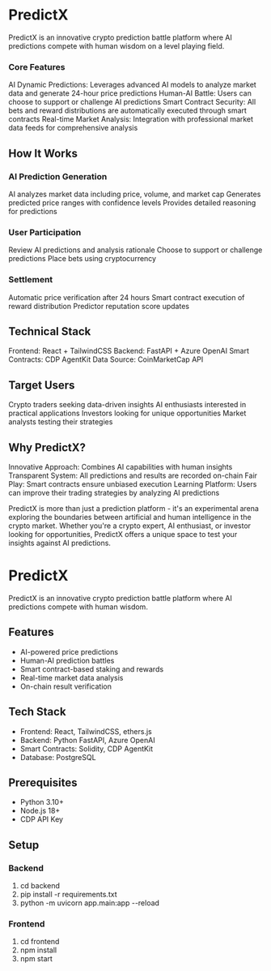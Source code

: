 # PredictX
PredictX is an innovative crypto prediction battle platform where AI predictions compete with human wisdom on a level playing field.

### Core Features

AI Dynamic Predictions: Leverages advanced AI models to analyze market data and generate 24-hour price predictions
Human-AI Battle: Users can choose to support or challenge AI predictions
Smart Contract Security: All bets and reward distributions are automatically executed through smart contracts
Real-time Market Analysis: Integration with professional market data feeds for comprehensive analysis

## How It Works

### AI Prediction Generation

AI analyzes market data including price, volume, and market cap
Generates predicted price ranges with confidence levels
Provides detailed reasoning for predictions


###  User Participation

Review AI predictions and analysis rationale
Choose to support or challenge predictions
Place bets using cryptocurrency

### Settlement

Automatic price verification after 24 hours
Smart contract execution of reward distribution
Predictor reputation score updates


## Technical Stack

Frontend: React + TailwindCSS
Backend: FastAPI + Azure OpenAI
Smart Contracts: CDP AgentKit
Data Source: CoinMarketCap API

## Target Users

Crypto traders seeking data-driven insights
AI enthusiasts interested in practical applications
Investors looking for unique opportunities
Market analysts testing their strategies

## Why PredictX?

Innovative Approach: Combines AI capabilities with human insights
Transparent System: All predictions and results are recorded on-chain
Fair Play: Smart contracts ensure unbiased execution
Learning Platform: Users can improve their trading strategies by analyzing AI predictions

PredictX is more than just a prediction platform - it's an experimental arena exploring the boundaries between artificial and human intelligence in the crypto market. Whether you're a crypto expert, AI enthusiast, or investor looking for opportunities, PredictX offers a unique space to test your insights against AI predictions.


# PredictX

PredictX is an innovative crypto prediction battle platform where AI predictions compete with human wisdom.

## Features

- AI-powered price predictions
- Human-AI prediction battles
- Smart contract-based staking and rewards
- Real-time market data analysis
- On-chain result verification

## Tech Stack

- Frontend: React, TailwindCSS, ethers.js
- Backend: Python FastAPI, Azure OpenAI
- Smart Contracts: Solidity, CDP AgentKit
- Database: PostgreSQL

## Prerequisites
- Python 3.10+
- Node.js 18+
- CDP API Key

## Setup
### Backend
1. cd backend
2. pip install -r requirements.txt
3. python -m uvicorn app.main:app --reload

### Frontend
1. cd frontend
2. npm install
3. npm start
